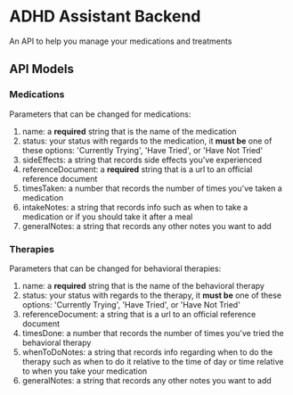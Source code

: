 # ADHD Assistant Backend

An API to help you manage your medications and treatments

## API Models

### Medications
Parameters that can be changed for medications:

1. name: a **required** string that is the name of the medication
2. status: your status with regards to the medication, it **must be** one of these options: 'Currently Trying', 'Have Tried', or 'Have Not Tried'
3. sideEffects: a string that records side effects you've experienced
4. referenceDocument: a **required** string that is a url to an official reference document
5. timesTaken: a number that records the number of times you've taken a medication
6. intakeNotes: a string that records info such as when to take a medication or if you should take it after a meal
7. generalNotes: a string that records any other notes you want to add

### Therapies
Parameters that can be changed for behavioral therapies:

1. name: a **required** string that is the name of the behavioral therapy
2. status: your status with regards to the therapy, it **must be** one of these options: 'Currently Trying', 'Have Tried', or 'Have Not Tried'
3. referenceDocument: a string that is a url to an official reference document
4. timesDone: a number that records the number of times you've tried the behavioral therapy
5. whenToDoNotes: a string that records info regarding when to do the therapy such as when to do it relative to the time of day or time relative to when you take your medication
6. generalNotes: a string that records any other notes you want to add
